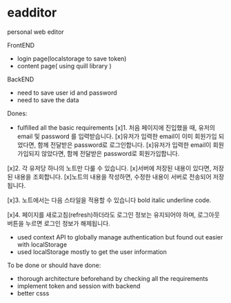 # eadditor

personal web editor

FrontEND
- login page(localstorage to save token)
- content page( using quill library )

BackEND
- need to save user id and password
- need to save the data

Dones:
- fulfilled all the basic requirements
[x]1. 처음 페이지에 진입했을 때, 유저의 email 및 password 를 입력받습니다.
[x]유저가 입력한 email이 이미 회원가입 되었다면, 함께 전달받은 password로 로그인합니다.
[x]유저가 입력한 email이 회원가입되지 않았다면, 함께 전달받은 password로 회원가입합니다.

[x]2. 각 유저당 하나의 노트만 다룰 수 있습니다.
[x]서버에 저장된 내용이 있다면, 저장된 내용을 조회합니다.
[x]노트의 내용을 작성하면, 수정한 내용이 서버로 전송되어 저장됩니다.

[x]3. 노트에서는 다음 스타일을 적용할 수 있습니다 bold italic underline code.

[x]4. 페이지를 새로고침(refresh)하더라도 로그인 정보는 유지되어야 하며, 로그아웃 버튼을 누르면 로그인 정보가 해제됩니다.

- used context API to globally manage authentication but found out easier with localStorage
- used localStorage mostly to get the user information

To be done or should have done:
- thorough architecture beforehand by checking all the requirements
- implement token and session with backend
- better csss
